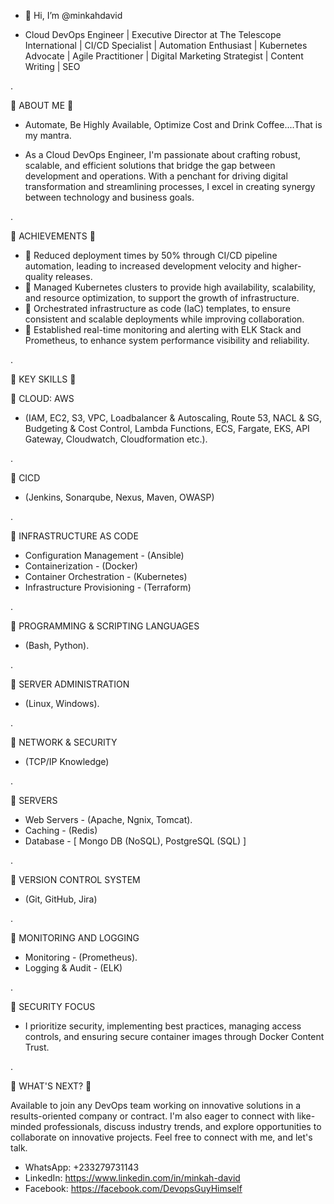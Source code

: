 - 👋 Hi, I’m @minkahdavid


- Cloud DevOps Engineer | Executive Director at The Telescope International | CI/CD Specialist | Automation Enthusiast | Kubernetes Advocate | Agile Practitioner | Digital Marketing Strategist | Content Writing | SEO

.

🌟 ABOUT ME 🌟 

  - Automate, Be Highly Available, Optimize Cost and Drink Coffee....That is my mantra.

  - As a Cloud DevOps Engineer, I'm passionate about crafting robust, scalable, and efficient solutions that bridge the gap between development and operations. With a penchant for driving digital transformation and streamlining processes, I excel in creating synergy between technology and business goals.

.

🌟 ACHIEVEMENTS 🌟

- 🔷 Reduced deployment times by 50% through CI/CD pipeline automation, leading to increased development velocity and higher-quality releases.
- 🔷 Managed Kubernetes clusters to provide high availability, scalability, and resource optimization, to support the growth of infrastructure.
- 🔷 Orchestrated infrastructure as code (IaC) templates, to ensure consistent and scalable deployments while improving collaboration.
- 🔷 Established real-time monitoring and alerting with ELK Stack and Prometheus, to enhance system performance visibility and reliability.

.

🌟 KEY SKILLS 🌟

🔷 CLOUD: AWS	
  - (IAM, EC2, S3, VPC, Loadbalancer & Autoscaling, Route 53, NACL & SG, Budgeting & Cost Control, Lambda Functions, ECS, Fargate, EKS, API Gateway, Cloudwatch, Cloudformation etc.).

.

🔷 CICD	
  - (Jenkins, Sonarqube, Nexus, Maven, OWASP)

.

🔷 INFRASTRUCTURE AS CODE	
  - Configuration Management	           -  (Ansible)
  - Containerization	                   -  (Docker)
  - Container Orchestration	             -  (Kubernetes)
  - Infrastructure Provisioning	         -  (Terraform)

.

🔷 PROGRAMMING & SCRIPTING LANGUAGES	
  - (Bash, Python).	

.

🔷 SERVER ADMINISTRATION	
  - (Linux, Windows).

.

🔷 NETWORK & SECURITY	
  - (TCP/IP Knowledge)	

.

🔷 SERVERS		
  - Web Servers	                         -  (Apache, Ngnix, Tomcat).
  - Caching	                             -  (Redis)
  - Database	                           -  [ Mongo DB (NoSQL),  PostgreSQL (SQL) ]

.

🔷 VERSION CONTROL SYSTEM
  - (Git, GitHub, Jira)

.

🔷 MONITORING AND LOGGING	
  - Monitoring	                         -  (Prometheus).
  - Logging & Audit	                     -  (ELK)

.

🔷 SECURITY FOCUS
- I prioritize security, implementing best practices, managing access controls, and ensuring secure container images through Docker Content Trust.

.

🌟 WHAT'S NEXT? 🌟 

Available to join any DevOps team working on innovative solutions in a results-oriented company or contract. 
I'm also eager to connect with like-minded professionals, discuss industry trends, and explore opportunities to collaborate on innovative projects.
Feel free to connect with me, and let's talk.

- WhatsApp: +233279731143
- LinkedIn: https://www.linkedin.com/in/minkah-david
- Facebook: https://facebook.com/DevopsGuyHimself



<!---
minkahdavid/minkahdavid is a ✨ special ✨ repository because its `README.md` (this file) appears on your GitHub profile.
You can click the Preview link to take a look at your changes.
--->
